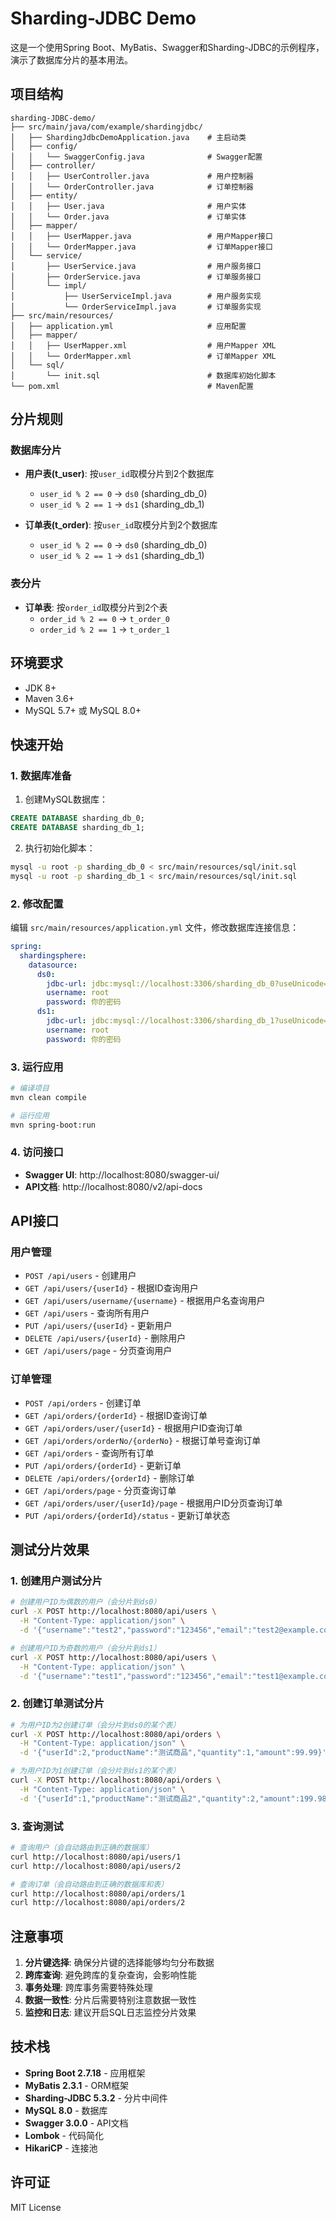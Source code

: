 # Sharding-JDBC Demo

这是一个使用Spring Boot、MyBatis、Swagger和Sharding-JDBC的示例程序，演示了数据库分片的基本用法。

## 项目结构

```
sharding-JDBC-demo/
├── src/main/java/com/example/shardingjdbc/
│   ├── ShardingJdbcDemoApplication.java    # 主启动类
│   ├── config/
│   │   └── SwaggerConfig.java              # Swagger配置
│   ├── controller/
│   │   ├── UserController.java             # 用户控制器
│   │   └── OrderController.java            # 订单控制器
│   ├── entity/
│   │   ├── User.java                       # 用户实体
│   │   └── Order.java                      # 订单实体
│   ├── mapper/
│   │   ├── UserMapper.java                 # 用户Mapper接口
│   │   └── OrderMapper.java                # 订单Mapper接口
│   └── service/
│       ├── UserService.java                # 用户服务接口
│       ├── OrderService.java               # 订单服务接口
│       └── impl/
│           ├── UserServiceImpl.java        # 用户服务实现
│           └── OrderServiceImpl.java       # 订单服务实现
├── src/main/resources/
│   ├── application.yml                     # 应用配置
│   ├── mapper/
│   │   ├── UserMapper.xml                  # 用户Mapper XML
│   │   └── OrderMapper.xml                 # 订单Mapper XML
│   └── sql/
│       └── init.sql                        # 数据库初始化脚本
└── pom.xml                                 # Maven配置
```

## 分片规则

### 数据库分片
- **用户表(t_user)**: 按`user_id`取模分片到2个数据库
  - `user_id % 2 == 0` → `ds0` (sharding_db_0)
  - `user_id % 2 == 1` → `ds1` (sharding_db_1)

- **订单表(t_order)**: 按`user_id`取模分片到2个数据库
  - `user_id % 2 == 0` → `ds0` (sharding_db_0)
  - `user_id % 2 == 1` → `ds1` (sharding_db_1)

### 表分片
- **订单表**: 按`order_id`取模分片到2个表
  - `order_id % 2 == 0` → `t_order_0`
  - `order_id % 2 == 1` → `t_order_1`

## 环境要求

- JDK 8+
- Maven 3.6+
- MySQL 5.7+ 或 MySQL 8.0+

## 快速开始

### 1. 数据库准备

1. 创建MySQL数据库：
```sql
CREATE DATABASE sharding_db_0;
CREATE DATABASE sharding_db_1;
```

2. 执行初始化脚本：
```bash
mysql -u root -p sharding_db_0 < src/main/resources/sql/init.sql
mysql -u root -p sharding_db_1 < src/main/resources/sql/init.sql
```

### 2. 修改配置

编辑 `src/main/resources/application.yml` 文件，修改数据库连接信息：

```yaml
spring:
  shardingsphere:
    datasource:
      ds0:
        jdbc-url: jdbc:mysql://localhost:3306/sharding_db_0?useUnicode=true&characterEncoding=utf8&useSSL=false&serverTimezone=GMT%2B8
        username: root
        password: 你的密码
      ds1:
        jdbc-url: jdbc:mysql://localhost:3306/sharding_db_1?useUnicode=true&characterEncoding=utf8&useSSL=false&serverTimezone=GMT%2B8
        username: root
        password: 你的密码
```

### 3. 运行应用

```bash
# 编译项目
mvn clean compile

# 运行应用
mvn spring-boot:run
```

### 4. 访问接口

- **Swagger UI**: http://localhost:8080/swagger-ui/
- **API文档**: http://localhost:8080/v2/api-docs

## API接口

### 用户管理
- `POST /api/users` - 创建用户
- `GET /api/users/{userId}` - 根据ID查询用户
- `GET /api/users/username/{username}` - 根据用户名查询用户
- `GET /api/users` - 查询所有用户
- `PUT /api/users/{userId}` - 更新用户
- `DELETE /api/users/{userId}` - 删除用户
- `GET /api/users/page` - 分页查询用户

### 订单管理
- `POST /api/orders` - 创建订单
- `GET /api/orders/{orderId}` - 根据ID查询订单
- `GET /api/orders/user/{userId}` - 根据用户ID查询订单
- `GET /api/orders/orderNo/{orderNo}` - 根据订单号查询订单
- `GET /api/orders` - 查询所有订单
- `PUT /api/orders/{orderId}` - 更新订单
- `DELETE /api/orders/{orderId}` - 删除订单
- `GET /api/orders/page` - 分页查询订单
- `GET /api/orders/user/{userId}/page` - 根据用户ID分页查询订单
- `PUT /api/orders/{orderId}/status` - 更新订单状态

## 测试分片效果

### 1. 创建用户测试分片
```bash
# 创建用户ID为偶数的用户（会分片到ds0）
curl -X POST http://localhost:8080/api/users \
  -H "Content-Type: application/json" \
  -d '{"username":"test2","password":"123456","email":"test2@example.com","phone":"13800000002"}'

# 创建用户ID为奇数的用户（会分片到ds1）
curl -X POST http://localhost:8080/api/users \
  -H "Content-Type: application/json" \
  -d '{"username":"test1","password":"123456","email":"test1@example.com","phone":"13800000001"}'
```

### 2. 创建订单测试分片
```bash
# 为用户ID为2创建订单（会分片到ds0的某个表）
curl -X POST http://localhost:8080/api/orders \
  -H "Content-Type: application/json" \
  -d '{"userId":2,"productName":"测试商品","quantity":1,"amount":99.99}'

# 为用户ID为1创建订单（会分片到ds1的某个表）
curl -X POST http://localhost:8080/api/orders \
  -H "Content-Type: application/json" \
  -d '{"userId":1,"productName":"测试商品2","quantity":2,"amount":199.98}'
```

### 3. 查询测试
```bash
# 查询用户（会自动路由到正确的数据库）
curl http://localhost:8080/api/users/1
curl http://localhost:8080/api/users/2

# 查询订单（会自动路由到正确的数据库和表）
curl http://localhost:8080/api/orders/1
curl http://localhost:8080/api/orders/2
```

## 注意事项

1. **分片键选择**: 确保分片键的选择能够均匀分布数据
2. **跨库查询**: 避免跨库的复杂查询，会影响性能
3. **事务处理**: 跨库事务需要特殊处理
4. **数据一致性**: 分片后需要特别注意数据一致性
5. **监控和日志**: 建议开启SQL日志监控分片效果

## 技术栈

- **Spring Boot 2.7.18** - 应用框架
- **MyBatis 2.3.1** - ORM框架
- **Sharding-JDBC 5.3.2** - 分片中间件
- **MySQL 8.0** - 数据库
- **Swagger 3.0.0** - API文档
- **Lombok** - 代码简化
- **HikariCP** - 连接池

## 许可证

MIT License
